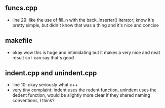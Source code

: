 ## funcs.cpp

- line 29: like the use of fill_n with the back_inserter() iterator; know it's pretty simple, but didn't know that was a thing and it's nice and concise

## makefile

- okay wow this is huge and intimidating but it makes a very nice and neat result so I can say that's good

## indent.cpp and unindent.cpp

- line 10: okay seriously what c++
- very tiny complaint: indent uses the redent function, unindent uses the dedent function, would be slightly more clear if they shared naming conventions, I think?





